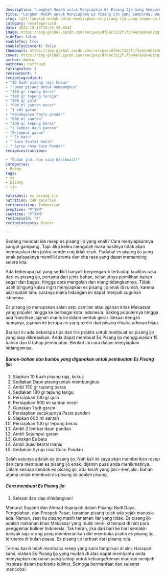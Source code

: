 ```yaml
---
description: "Langkah Mudah untuk Menyiapkan Es Pisang Ijo yang Sempurna, Buat Buka Puasa Enak"
title: "Langkah Mudah untuk Menyiapkan Es Pisang Ijo yang Sempurna, Buat Buka Puasa Enak"
slug: 1421-langkah-mudah-untuk-menyiapkan-es-pisang-ijo-yang-sempurna-buat-buka-puasa-enak
category: Uncategorized
date: 2022-10-14T10:58:50.934Z
image: https://img-global.cpcdn.com/recipes/df69c7322f1f5a44/680x482cq70/es-pisang-ijo-foto-resep-utama.jpg
hideToc: false
enableToc: true
enableTocContent: false
thumbnail: https://img-global.cpcdn.com/recipes/df69c7322f1f5a44/680x482cq70/es-pisang-ijo-foto-resep-utama.jpg
cover: https://img-global.cpcdn.com/recipes/df69c7322f1f5a44/680x482cq70/es-pisang-ijo-foto-resep-utama.jpg
author: Admin
authorAv: notfound
ratingvalue: 4
reviewcount: 7
recipeingredient:
- "10 buah pisang raja kukus"
- " Daun pisang untuk membungkus"
- "150 gr tepung beras"
- "180 gr tepung terigu"
- "100 gr gula"
- "600 ml santan encer"
- "1 sdt garam"
- "secukupnya Pasta pandan"
- "600 ml santan"
- "100 gr tepung beras"
- "2 lembar daun pandan"
- "Sejumput garam"
- " Es batu"
- " Susu kental manis"
- " Syrup rasa Coco Pandan"
recipeinstructions:

- "Sudah jadi dan siap dinikmati!"
categories:
- Resep
tags:
- es
- pisang
- ijo

katakunci: es pisang ijo 
nutrition: 240 calories
recipecuisine: Indonesian
preptime: "PT10M"
cooktime: "PT34M"
recipeyield: "4"
recipecategory: Dinner

---
```



Sedang mencari ide resep es pisang ijo yang enak? Cara menyiapkannya sangat gampang. Tapi Jika keliru mengolah maka hasilnya tidak akan memuaskan dan justru cenderung tidak enak. Padahal es pisang ijo yang enak selayaknya memiliki aroma dan cita rasa yang dapat memancing selera kita.


Ada beberapa hal yang sedikit banyak berpengaruh terhadap kualitas rasa dari es pisang ijo, pertama dari jenis bahan, selanjutnya pemilihan bahan segar dan bagus, hingga cara mengolah dan menghidangkannya. Tidak usah bingung kalau ingin menyiapkan es pisang ijo enak di rumah, karena asal sudah tahu caranya maka hidangan ini dapat menjadi suguhan istimewa.

Es pisang ijo merupakan salah satu camilan atau jajanan khas Makassar yang populer hingga ke berbagai kota Indonesia. Saking populernya hingga ada franchise jajanan manis ini dalam bentuk gerai. Sesuai dengan namanya, jajanan ini berupa es yang terdiri dari pisang dibalut adonan hijau.


Berikut ini ada beberapa tips dan trik praktis untuk membuat es pisang ijo yang siap dikreasikan. Anda dapat membuat Es Pisang Ijo menggunakan 15 bahan dan 0 tahap pembuatan. Berikut ini cara dalam menyiapkan hidangannya.

<!--inarticleads1-->

##### Bahan-bahan dan bumbu yang digunakan untuk pembuatan Es Pisang Ijo:

1. Siapkan 10 buah pisang raja, kukus
1. Sediakan  Daun pisang untuk membungkus
1. Ambil 150 gr tepung beras
1. Sediakan 180 gr tepung terigu
1. Persiapkan 100 gr gula
1. Persiapkan 600 ml santan encer
1. Gunakan 1 sdt garam
1. Persiapkan secukupnya Pasta pandan
1. Siapkan 600 ml santan
1. Persiapkan 100 gr tepung beras
1. Ambil 2 lembar daun pandan
1. Ambil Sejumput garam
1. Gunakan  Es batu
1. Ambil  Susu kental manis
1. Sediakan  Syrup rasa Coco Pandan


Salah satunya adalah es pisang ijo. Nah kali ini saya akan memberikan resep dan cara membuat es pisang ijo enak, dijamin puas anda menikmatinya. Dalam sesuap sendok es pisang ijo, ada kisah yang jalin-menjalin. Bahan utama untuk membuat es pisang ijo adalah pisang. 

<!--inarticleads2-->

##### Cara membuat Es Pisang Ijo:


1. Selesai dan siap dihidangkan!

Menurut Suyanti dan Ahmad Supriyadi dalam Pisang: Budi Daya, Pengolahan, dan Prospek Pasar, tanaman pisang telah ada sejak manusia ada. Namun, saat itu pisang masih tanaman liar yang tidak. Es pisang ijo adalah makanan khas Makassar yang mulai memilki tempat di hati para penggemar kuliner Indonesia. Tak heran, jika dari hari ke hari semakin banyak saja orang yang memberanikan diri membuka usaha es pisang ijo, terutama di bulan puasa. Es pisang ijo terbuat dari pisang raja. 

Terima kasih telah membaca resep yang kami tampilkan di sini. Harapan kami, olahan Es Pisang Ijo yang mudah di atas dapat membantu anda menyiapkan makanan yang sedap untuk keluarga/teman maupun menjadi inspirasi dalam berbisnis kuliner. Semoga bermanfaat dan selamat mencoba!
